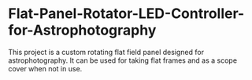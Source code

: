 # Flat-Panel-Rotator-LED-Controller-for-Astrophotography
This project is a custom rotating flat field panel designed for astrophotography. It can be used for taking flat frames and as a scope cover when not in use.
